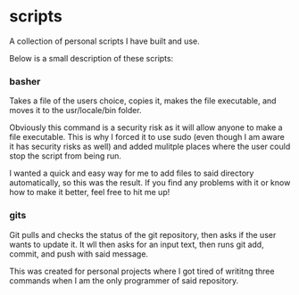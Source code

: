 # scripts
A collection of personal scripts I have built and use.

Below is a small description of these scripts:

### basher
Takes a file of the users choice, copies it, makes the file executable, and moves it to the usr/locale/bin folder.

Obviously this command is a security risk as it will allow anyone to make a file executable. This is why I forced it to use sudo (even though I am aware it has security risks as well) and added mulitple places where the user could stop the script from being run. 

I wanted a quick and easy way for me to add files to said directory automatically, so this was the result. If you find any problems with it or know how to make it better, feel free to hit me up!

### gits
Git pulls and checks the status of the git repository, then asks if the user wants to update it. It wll then asks for an input text, then runs git add, commit, and push with said message. 

This was created for personal projects where I got tired of writitng three commands when I am the only programmer of said repository.
